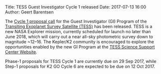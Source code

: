 Title: TESS Guest Investigator Cycle 1 released
Date: 2017-07-13 16:00
Author: Geert Barentsen

The [Cycle 1 proposal call](https://nspires.nasaprs.com/external/solicitations/summary.do?method=init&solId={7136D288-E4F8-8657-F280-6A4318467883}&path=open) for the Guest Investigator (GI) Program of the [Transiting Exoplanet Survey Satellite (TESS)](https://tess.gsfc.nasa.gov/) has been released. TESS is a new NASA Explorer mission, currently scheduled for launch no later than June 2018, which will carry out a near all-sky photometric survey down to magnitude ~12–16. The Kepler/K2 community is encouraged to explore the opportunities enabled by the new GI Program at the [TESS Science Support Center Website](https://heasarc.gsfc.nasa.gov/docs/tess/).

Phase-1 proposals for TESS Cycle 1 are currently due on 29 Sep 2017, while Step-1 proposals for K2 GO Cycle 6 are expected to be due on 12 Oct 2017.
